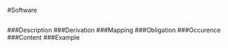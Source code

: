 #Software

##  
###Description
###Derivation
###Mapping
###Obligation
###Occurence	
###Content 
###Example
